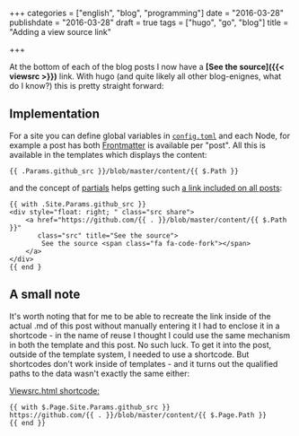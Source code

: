 +++
categories = ["english", "blog", "programming"]
date = "2016-03-28"
publishdate = "2016-03-28"
draft = true
tags = ["hugo", "go", "blog"]
title = "Adding a view source link"

+++

At the bottom of each of the blog posts I now have a 
**[See the source]({{< viewsrc >}})** link. 
With hugo (and quite likely all other blog-enignes, what do I
know?) this is pretty straight forward:

## Implementation

For a site you can define global variables in
[`config.toml`](http://gohugo.io/overview/configuration/) and each Node, for
example a post has both [Frontmatter](http://gohugo.io/content/front-matter/)
is available per "post". All this is available in the templates which displays
the content:

```
{{ .Params.github_src }}/blob/master/content/{{ $.Path }}
```

and the concept of [partials](https://gohugo.io/templates/partials/) helps 
getting such [a link included on all
posts](https://github.com/svrist/blog.vrist.dk/blob/master/layouts/partials/sharing.html#L14):

```
{{ with .Site.Params.github_src }}
<div style="float: right; " class="src share"> 
    <a href="https://github.com/{{ . }}/blob/master/content/{{ $.Path }}"
       class="src" title="See the source">
        See the source <span class="fa fa-code-fork"></span>
    </a>
</div>
{{ end }
```
## A small note

It's worth noting that for me to be able to recreate the link inside of the
actual .md of this post without manually entering it I had to enclose it in a
shortcode - in the name of reuse I thought I could use the same mechanism in
both the template and this post. No such luck. To get it into the post,
outside of the template system, I needed to use a shortcode. But shortcodes
don't work inside of templates - and it turns out the qualified paths to the
data wasn't exactly the same either:

[Viewsrc.html
shortcode:](https://github.com/svrist/blog.vrist.dk/blob/master/layouts/shortcodes/viewsrc.html)
``` 
{{ with $.Page.Site.Params.github_src }}
https://github.com/{{ . }}/blob/master/content/{{ $.Page.Path }}
{{ end }}
```

